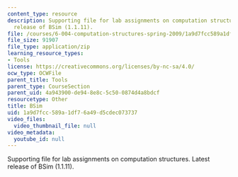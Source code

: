 ```yaml
---
content_type: resource
description: Supporting file for lab assignments on computation structures. Latest
  release of BSim (1.1.11).
file: /courses/6-004-computation-structures-spring-2009/1a9d7fcc589a1df76a49d5cdec073737_bsim.jar
file_size: 91907
file_type: application/zip
learning_resource_types:
- Tools
license: https://creativecommons.org/licenses/by-nc-sa/4.0/
ocw_type: OCWFile
parent_title: Tools
parent_type: CourseSection
parent_uid: 4a943900-de94-8e8c-5c50-0874d4a8bdcf
resourcetype: Other
title: BSim
uid: 1a9d7fcc-589a-1df7-6a49-d5cdec073737
video_files:
  video_thumbnail_file: null
video_metadata:
  youtube_id: null
---
```

Supporting file for lab assignments on computation structures. Latest release of BSim (1.1.11).